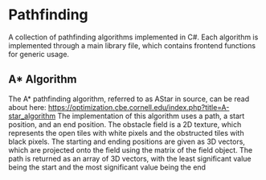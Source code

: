 # Pathfinding
A collection of pathfinding algorithms implemented in C#. Each algorithm is implemented through a main library file, which contains frontend functions for generic usage.
## A* Algorithm
The A* pathfinding algorithm, referred to as AStar in source, can be read about here: https://optimization.cbe.cornell.edu/index.php?title=A-star_algorithm
The implementation of this algorithm uses a path, a start position, and an end position. The obstacle field is a 2D texture, which represents the open tiles with white pixels and the obstructed tiles with black pixels. The starting and ending positions are given as 3D vectors, which are projected onto the field using the matrix of the field object. The path is returned as an array of 3D vectors, with the least significant value being the start and the most significant value being the end
